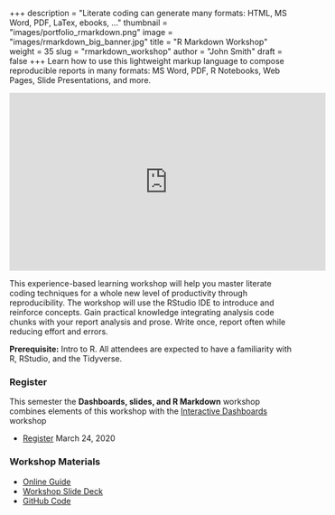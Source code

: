 +++
description = "Literate coding can generate many formats: HTML, MS Word, PDF, LaTex, ebooks, ..."
thumbnail = "images/portfolio_rmarkdown.png"
image = "images/rmarkdown_big_banner.jpg"
title = "R Markdown Workshop"
weight = 35
slug = "rmarkdown_workshop"
author = "John Smith"
draft = false
+++
Learn how to use this lightweight markup language to compose reproducible reports in many formats: MS Word, PDF, R Notebooks, Web Pages, Slide Presentations, and more.

<iframe width="560" height="315" src="https://www.youtube.com/embed/VHJrWXHDWpc?rel=0" frameborder="0" allow="autoplay; encrypted-media" allowfullscreen></iframe>

This experience-based learning workshop will help you master literate coding techniques for a whole new level of productivity through reproducibility.  The workshop will use the RStudio IDE to introduce and reinforce concepts.  Gain practical knowledge integrating analysis code chunks with your report analysis and prose.  Write once, report often while reducing effort and errors.  

**Prerequisite:**  Intro to R.  All attendees are expected to have a familiarity with R, RStudio, and the Tidyverse. 

### Register

This semester the **Dashboards, slides, and R Markdown** workshop combines elements of this workshop with the [Interactive Dashboards](/portfolio/dashboard_workshop) workshop

- <a href="https://duke.libcal.com/event/6096020" class="button">Register</a> March 24, 2020 

### Workshop Materials


- [Online Guide](https://rmarkdown.library.duke.edu/)
- [Workshop Slide Deck](https://rfun.library.duke.edu/rmarkdown/slides/)
- [GitHub Code](https://github.com/libjohn/workshop-rmarkdown)


